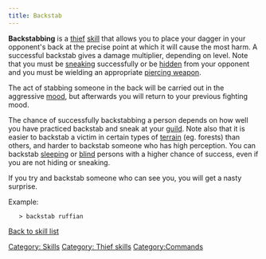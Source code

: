 ```yaml
---
title: Backstab
---
```


**Backstabbing** is a [thief](thief "wikilink")
[skill](skill "wikilink") that allows you to place your dagger in your
opponent's back at the precise point at which it will cause the most
harm. A successful backstab gives a damage multiplier, depending on
level. Note that you must be [sneaking](sneak "wikilink") successfully
or be [hidden](hide "wikilink") from your opponent and you must be
wielding an appropriate [piercing weapon](piercing_weapon "wikilink").

The act of stabbing someone in the back will be carried out in the
aggressive [mood](mood "wikilink"), but afterwards you will return to
your previous fighting mood.

The chance of successfully backstabbing a person depends on how well you
have practiced backstab and sneak at your [guild](guild "wikilink").
Note also that it is easier to backstab a victim in certain types of
[terrain](terrain "wikilink") (eg. forests) than others, and harder to
backstab someone who has high perception. You can backstab
[sleeping](Sleep "wikilink") or [blind](Blindness "wikilink") persons
with a higher chance of success, even if you are not hiding or sneaking.

If you try and backstab someone who can see you, you will get a nasty
surprise.

Example:

`   > backstab ruffian`

[Back to skill list](Skill "wikilink")

[Category: Skills](Category:_Skills "wikilink") [Category: Thief
skills](Category:_Thief_skills "wikilink")
[Category:Commands](Category:Commands "wikilink")